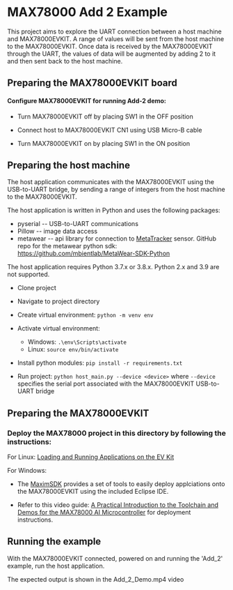 # MAX78000 Add 2 Example

This project aims to explore the UART connection between a host machine and MAX78000EVKIT. A range of values will be sent from the host machine to the MAX78000EVKIT. Once data is received by the MAX78000EVKIT through the UART, the values of data will be augmented by adding 2 to it and then sent back to the host machine.

## Preparing the MAX78000EVKIT board

#### Configure MAX78000EVKIT for running Add-2 demo:

* Turn MAX78000EVKIT off by placing SW1 in the OFF position

* Connect host to MAX78000EVKIT CN1 using USB Micro-B cable

* Turn MAX78000EVKIT on by placing SW1 in the ON position


## Preparing the host machine
The host application communicates with the MAX78000EVKIT using the USB-to-UART bridge, by sending a range of integers from the host machine to the MAX78000EVKIT.

The host application is written in Python and uses the following packages:

- pyserial -- USB-to-UART communications
- Pillow --  image data access
- metawear -- api library for connection to [MetaTracker](https://mbientlab.com/metatracker/) sensor. GitHub repo for the metawear python sdk: https://github.com/mbientlab/MetaWear-SDK-Python

The host application requires Python 3.7.x or 3.8.x.  Python 2.x and 3.9 are not supported.

* Clone project

* Navigate to project directory

* Create virtual environment: `python -m venv env`

* Activate virtual environment: 
    * Windows: `.\env\Scripts\activate`
    * Linux: `source env/bin/activate`

* Install python modules: `pip install -r requirements.txt`

* Run project: `python host_main.py --device <device>` where `--device` specifies the serial port associated with the MAX78000EVKIT USB-to-UART bridge

## Preparing the MAX78000EVKIT

### Deploy the MAX78000 project in this directory by following the instructions:

For Linux: [Loading and Running Applications on the EV Kit](https://github.com/MaximIntegratedAI/MaximAI_Documentation/blob/master/MAX78000_Evaluation_Kit/README.md#loading-and-running-applications-on-the-ev-kit)

For Windows:

* The [MaximSDK](https://www.maximintegrated.com/en/design/software-description.html/swpart=SFW0010820A) provides a set of tools to easily deploy applciations onto the MAX78000EVKIT using the included Eclipse IDE.

* Refer to this video guide: [A Practical Introduction to the Toolchain and Demos for the MAX78000 AI Microcontroller](https://youtu.be/IBynIlWE8R0?t=1793) for deployment instructions.


## Running the example

With the MAX78000EVKIT connected, powered on and running the 'Add_2' example, run the host application.

The expected output is shown in the Add_2_Demo.mp4 video
